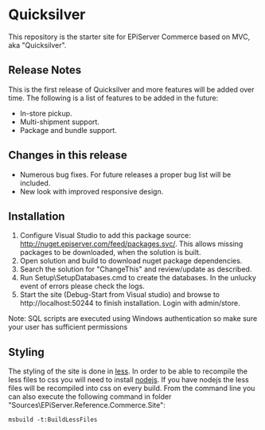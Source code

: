 Quicksilver
===========

This repository is the starter site for EPiServer Commerce based on MVC, aka "Quicksilver".

Release Notes
-------------

This is the first release of Quicksilver and more features will be added over time.
The following is a list of features to be added in the future:

* In-store pickup.
* Multi-shipment support.
* Package and bundle support.

Changes in this release
-----------------------

* Numerous bug fixes. For future releases a proper bug list will be included.
* New look with improved responsive design.

Installation
------------

1.  Configure Visual Studio to add this package source: http://nuget.episerver.com/feed/packages.svc/. This allows missing packages to be downloaded, when the solution is built.
2.  Open solution and build to download nuget package dependencies.
3.  Search the solution for "ChangeThis" and review/update as described.
4.  Run Setup\SetupDatabases.cmd to create the databases. In the unlucky event of errors please check the logs.  
5.  Start the site (Debug-Start from Visual studio) and browse to http://localhost:50244 to finish installation. Login with admin/store.

Note: SQL scripts are executed using Windows authentication so make sure your user has sufficient permissions

Styling
-------

The styling of the site is done in [less](http://lesscss.org/). In order to be able to recompile the less files to css you will need to
install [nodejs](https://nodejs.org/). If you have nodejs the less files will be recompiled into css on every build. From the command line
you can also execute the following command in folder "Sources\EPiServer.Reference.Commerce.Site\":

```
msbuild -t:BuildLessFiles
```
